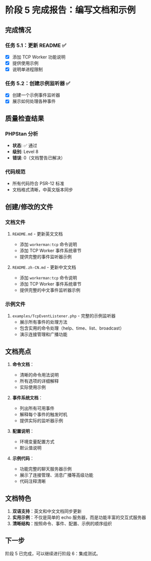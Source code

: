 # 阶段 5 完成报告：编写文档和示例

## 完成情况

### 任务 5.1：更新 README ✅
- [x] 添加 TCP Worker 功能说明
- [x] 提供使用示例
- [x] 说明单进程限制

### 任务 5.2：创建示例监听器 ✅
- [x] 创建一个示例事件监听器
- [x] 展示如何处理各种事件

## 质量检查结果

### PHPStan 分析
- **状态**: ✅ 通过
- **级别**: Level 8
- **错误**: 0（文档警告已解决）

### 代码规范
- 所有代码符合 PSR-12 标准
- 文档格式清晰，中英文版本同步

## 创建/修改的文件

### 文档文件
1. `README.md` - 更新英文文档
   - 添加 `workerman:tcp` 命令说明
   - 添加 TCP Worker 事件系统章节
   - 提供完整的事件监听器示例

2. `README.zh-CN.md` - 更新中文文档
   - 添加 `workerman:tcp` 命令说明
   - 添加 TCP Worker 事件系统章节
   - 提供完整的中文事件监听器示例

### 示例文件
1. `examples/TcpEventListener.php` - 完整的示例监听器
   - 展示所有事件的处理方法
   - 包含实用的命令处理（help、time、list、broadcast）
   - 演示连接管理和广播功能

## 文档亮点

1. **命令文档**：
   - 清晰的命令用法说明
   - 所有选项的详细解释
   - 实际使用示例

2. **事件系统文档**：
   - 列出所有可用事件
   - 解释每个事件的触发时机
   - 提供实际的监听器示例

3. **配置说明**：
   - 环境变量配置方式
   - 默认值说明

4. **示例代码**：
   - 功能完整的聊天服务器示例
   - 展示了连接管理、消息广播等高级功能
   - 代码注释清晰

## 文档特色

1. **双语支持**：英文和中文文档同步更新
2. **实用示例**：不仅是简单的 echo 服务器，而是功能丰富的交互式服务器
3. **清晰结构**：按照命令、事件、配置、示例的顺序组织

## 下一步

阶段 5 已完成，可以继续进行阶段 6：集成测试。
